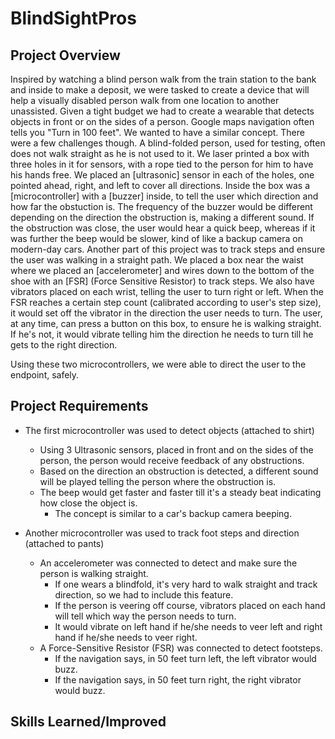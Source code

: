 # BlindSightPros

## Project Overview

Inspired by watching a blind person walk from the train station to the bank and inside to make a deposit, we were tasked to create a device that will help a visually disabled person walk from one location to another unassisted. Given a tight budget we had to create a wearable that detects objects in front or on the sides of a person. Google maps navigation often tells you "Turn in 100 feet". We wanted to have a similar concept. There were a few challenges though. A blind-folded person, used for testing, often does not walk straight as he is not used to it. We laser printed a box with three holes in it for sensors, with a rope tied to the person for him to have his hands free. We placed an [ultrasonic] sensor in each of the holes, one pointed ahead, right, and left to cover all directions. Inside the box was a [microcontroller] with a [buzzer] inside, to tell the user which direction and how far the obstuction is. The frequency of the buzzer would be different depending on the direction the obstruction is, making a different sound. If the obstruction was close, the user would hear a quick beep, whereas if it was further the beep would be slower, kind of like a backup camera on modern-day cars. Another part of this project was to track steps and ensure the user was walking in a straight path. We placed a box near the waist where we placed an [accelerometer] and wires down to the bottom of the shoe with an [FSR] (Force Sensitive Resistor) to track steps. We also have vibrators placed on each wrist, telling the user to turn right or left. When the FSR reaches a certain step count (calibrated according to user's step size), it would set off the vibrator in the direction the user needs to turn. The user, at any time, can press a button on this box, to ensure he is walking straight. If he's not, it would vibrate telling him the direction he needs to turn till he gets to the right direction.

Using these two microcontrollers, we were able to direct the user to the endpoint, safely.

## Project Requirements

* The first microcontroller was used to detect objects (attached to shirt)
  * Using 3 Ultrasonic sensors, placed in front and on the sides of the person, the person would receive feedback of any    obstructions.
  * Based on the direction an obstruction is detected, a different sound will be played telling the person where the obstruction is. 
  * The beep would get faster and faster till it's a steady beat indicating how close the object is.
    * The concept is similar to a car's backup camera beeping.

* Another microcontroller was used to track foot steps and direction (attached to pants)
  * An accelerometer was connected to detect and make sure the person is walking straight.
    * If one wears a blindfold, it's very hard to walk straight and track direction, so we had to include this feature.
    * If the person is veering off course, vibrators placed on each hand will tell which way the person needs to turn.
    * It would vibrate on left hand if he/she needs to veer left and right hand if he/she needs to veer right.
  * A Force-Sensitive Resistor (FSR) was connected to detect footsteps.
    * If the navigation says, in 50 feet turn left, the left vibrator would buzz.
    * If the navigation says, in 50 feet turn right, the right vibrator would buzz.
    
## Skills Learned/Improved
